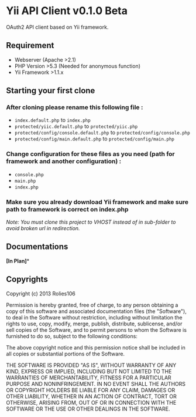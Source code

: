 # Yii API Client v0.1.0 Beta

OAuth2 API client based on Yii framework.

## Requirement

- Webserver (Apache >2.1)
- PHP Version >5.3 (Needed for anonymous function)
- Yii Framework >1.1.x

## Starting your first clone

### After cloning please rename this following file :

- ```index.default.php``` to ```index.php```
- ```protected/yiic.default.php``` to ```protected/yiic.php```
- ```protected/config/console.default.php``` to ```protected/config/console.php```
- ```protected/config/main.default.php``` to ```protected/config/main.php```

### Change configuration for these files as you need (path for framework and another configuration) :

- ```console.php```
- ```main.php```
- ```index.php```

### Make sure you already download Yii framework and make sure path to framework is correct on index.php

*Note: You must clone this project to VHOST instead of in sub-folder to avoid broken url in redirection.*

## Documentations

**[In Plan]***

## Copyrights

Copyright (c) 2013 Rolies106

Permission is hereby granted, free of charge, to any person obtaining a copy of this software and associated documentation files (the "Software"), to deal in the Software without restriction, including without limitation the rights to use, copy, modify, merge, publish, distribute, sublicense, and/or sell copies of the Software, and to permit persons to whom the Software is furnished to do so, subject to the following conditions:

The above copyright notice and this permission notice shall be included in all copies or substantial portions of the Software.

THE SOFTWARE IS PROVIDED "AS IS", WITHOUT WARRANTY OF ANY KIND, EXPRESS OR IMPLIED, INCLUDING BUT NOT LIMITED TO THE WARRANTIES OF MERCHANTABILITY, FITNESS FOR A PARTICULAR PURPOSE AND NONINFRINGEMENT. IN NO EVENT SHALL THE AUTHORS OR COPYRIGHT HOLDERS BE LIABLE FOR ANY CLAIM, DAMAGES OR OTHER LIABILITY, WHETHER IN AN ACTION OF CONTRACT, TORT OR OTHERWISE, ARISING FROM, OUT OF OR IN CONNECTION WITH THE SOFTWARE OR THE USE OR OTHER DEALINGS IN THE SOFTWARE.